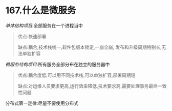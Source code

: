 # 167.什么是微服务

*单体结构项目*:全部服务在一个进程当中

> 优点:快速部署
>
> 缺点:耦合,技术栈统一,软件包版本锁定,一崩全崩,
> 发布和升级周期特别长,无法单独扩容

*微服务结构项目*:所有服务全部分布在独立的服务器中

> 优点:耦合度低,可以用不同技术栈,可以单独扩容,部署周期短
>
> 缺点:对运维人员要求更高,运行效率降低,技术要求高,需要处理事务最终一致性问题

分布式第一定律:尽量不要使用分布式
